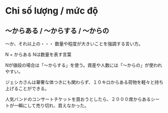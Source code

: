 # Chỉ số lượng / mức độ

## 〜からある / 〜からする / 〜からの
〜か、それ以上の・・・   数量や程度が大きいことを強調する言い方。

N + からある Nは数量を表す言葉


Nが値段の場合は「〜からする」を使う。資産や人数には「〜からの」が使われやすい。

ジェシカさんは華奢な体つきにも関わらず、１０キロからある荷物を軽々と持ち上げることができる。

人気バンドのコンサートチケットを買おうとしたら、２０００席からあるシートが一瞬にして売り切れ、買えなかった。

